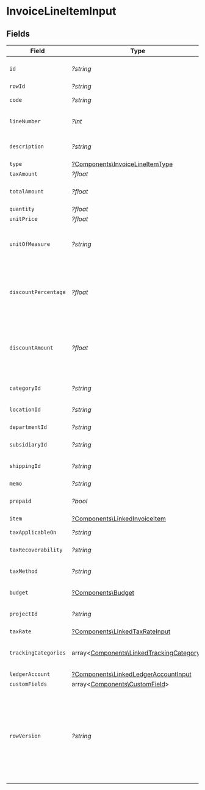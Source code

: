 # InvoiceLineItemInput


## Fields

| Field                                                                                                                                      | Type                                                                                                                                       | Required                                                                                                                                   | Description                                                                                                                                | Example                                                                                                                                    |
| ------------------------------------------------------------------------------------------------------------------------------------------ | ------------------------------------------------------------------------------------------------------------------------------------------ | ------------------------------------------------------------------------------------------------------------------------------------------ | ------------------------------------------------------------------------------------------------------------------------------------------ | ------------------------------------------------------------------------------------------------------------------------------------------ |
| `id`                                                                                                                                       | *?string*                                                                                                                                  | :heavy_minus_sign:                                                                                                                         | A unique identifier for an object.                                                                                                         | 12345                                                                                                                                      |
| `rowId`                                                                                                                                    | *?string*                                                                                                                                  | :heavy_minus_sign:                                                                                                                         | Row ID                                                                                                                                     | 12345                                                                                                                                      |
| `code`                                                                                                                                     | *?string*                                                                                                                                  | :heavy_minus_sign:                                                                                                                         | User defined item code                                                                                                                     | 120-C                                                                                                                                      |
| `lineNumber`                                                                                                                               | *?int*                                                                                                                                     | :heavy_minus_sign:                                                                                                                         | Line number of the resource                                                                                                                | 1                                                                                                                                          |
| `description`                                                                                                                              | *?string*                                                                                                                                  | :heavy_minus_sign:                                                                                                                         | User defined description                                                                                                                   | Model Y is a fully electric, mid-size SUV, with seating for up to seven, dual motor AWD and unparalleled protection.                       |
| `type`                                                                                                                                     | [?Components\InvoiceLineItemType](../../Models/Components/InvoiceLineItemType.md)                                                          | :heavy_minus_sign:                                                                                                                         | Item type                                                                                                                                  | sales_item                                                                                                                                 |
| `taxAmount`                                                                                                                                | *?float*                                                                                                                                   | :heavy_minus_sign:                                                                                                                         | Tax amount                                                                                                                                 | 27500                                                                                                                                      |
| `totalAmount`                                                                                                                              | *?float*                                                                                                                                   | :heavy_minus_sign:                                                                                                                         | Total amount of the line item                                                                                                              | 27500                                                                                                                                      |
| `quantity`                                                                                                                                 | *?float*                                                                                                                                   | :heavy_minus_sign:                                                                                                                         | N/A                                                                                                                                        | 1                                                                                                                                          |
| `unitPrice`                                                                                                                                | *?float*                                                                                                                                   | :heavy_minus_sign:                                                                                                                         | N/A                                                                                                                                        | 27500.5                                                                                                                                    |
| `unitOfMeasure`                                                                                                                            | *?string*                                                                                                                                  | :heavy_minus_sign:                                                                                                                         | Description of the unit type the item is sold as, ie: kg, hour.                                                                            | pc.                                                                                                                                        |
| `discountPercentage`                                                                                                                       | *?float*                                                                                                                                   | :heavy_minus_sign:                                                                                                                         | Discount percentage applied to the line item when supported downstream.                                                                    | 0.01                                                                                                                                       |
| `discountAmount`                                                                                                                           | *?float*                                                                                                                                   | :heavy_minus_sign:                                                                                                                         | Discount amount applied to the line item when supported downstream.                                                                        | 19.99                                                                                                                                      |
| `categoryId`                                                                                                                               | *?string*                                                                                                                                  | :heavy_minus_sign:                                                                                                                         | ID of the category of the line item                                                                                                        | 12345                                                                                                                                      |
| `locationId`                                                                                                                               | *?string*                                                                                                                                  | :heavy_minus_sign:                                                                                                                         | The ID of the location                                                                                                                     | 12345                                                                                                                                      |
| `departmentId`                                                                                                                             | *?string*                                                                                                                                  | :heavy_minus_sign:                                                                                                                         | The ID of the department                                                                                                                   | 12345                                                                                                                                      |
| `subsidiaryId`                                                                                                                             | *?string*                                                                                                                                  | :heavy_minus_sign:                                                                                                                         | The ID of the subsidiary                                                                                                                   | 12345                                                                                                                                      |
| `shippingId`                                                                                                                               | *?string*                                                                                                                                  | :heavy_minus_sign:                                                                                                                         | ID of the shipping of the line item                                                                                                        | 12345                                                                                                                                      |
| `memo`                                                                                                                                     | *?string*                                                                                                                                  | :heavy_minus_sign:                                                                                                                         | Memo                                                                                                                                       | Some memo                                                                                                                                  |
| `prepaid`                                                                                                                                  | *?bool*                                                                                                                                    | :heavy_minus_sign:                                                                                                                         | Whether the line item is prepaid                                                                                                           | true                                                                                                                                       |
| `item`                                                                                                                                     | [?Components\LinkedInvoiceItem](../../Models/Components/LinkedInvoiceItem.md)                                                              | :heavy_minus_sign:                                                                                                                         | N/A                                                                                                                                        |                                                                                                                                            |
| `taxApplicableOn`                                                                                                                          | *?string*                                                                                                                                  | :heavy_minus_sign:                                                                                                                         | Tax applicable on                                                                                                                          | Domestic_Purchase_of_Goods_and_Services                                                                                                    |
| `taxRecoverability`                                                                                                                        | *?string*                                                                                                                                  | :heavy_minus_sign:                                                                                                                         | Tax recoverability                                                                                                                         | Fully_Recoverable                                                                                                                          |
| `taxMethod`                                                                                                                                | *?string*                                                                                                                                  | :heavy_minus_sign:                                                                                                                         | Method of tax calculation                                                                                                                  | Due_to_Supplier                                                                                                                            |
| `budget`                                                                                                                                   | [?Components\Budget](../../Models/Components/Budget.md)                                                                                    | :heavy_minus_sign:                                                                                                                         | Budget of the line item                                                                                                                    | in_budget                                                                                                                                  |
| `projectId`                                                                                                                                | *?string*                                                                                                                                  | :heavy_minus_sign:                                                                                                                         | ID of the project of the line item                                                                                                         | 12345                                                                                                                                      |
| `taxRate`                                                                                                                                  | [?Components\LinkedTaxRateInput](../../Models/Components/LinkedTaxRateInput.md)                                                            | :heavy_minus_sign:                                                                                                                         | N/A                                                                                                                                        |                                                                                                                                            |
| `trackingCategories`                                                                                                                       | array<[Components\LinkedTrackingCategory](../../Models/Components/LinkedTrackingCategory.md)>                                              | :heavy_minus_sign:                                                                                                                         | A list of linked tracking categories.                                                                                                      |                                                                                                                                            |
| `ledgerAccount`                                                                                                                            | [?Components\LinkedLedgerAccountInput](../../Models/Components/LinkedLedgerAccountInput.md)                                                | :heavy_minus_sign:                                                                                                                         | N/A                                                                                                                                        |                                                                                                                                            |
| `customFields`                                                                                                                             | array<[Components\CustomField](../../Models/Components/CustomField.md)>                                                                    | :heavy_minus_sign:                                                                                                                         | N/A                                                                                                                                        |                                                                                                                                            |
| `rowVersion`                                                                                                                               | *?string*                                                                                                                                  | :heavy_minus_sign:                                                                                                                         | A binary value used to detect updates to a object and prevent data conflicts. It is incremented each time an update is made to the object. | 1-12345                                                                                                                                    |